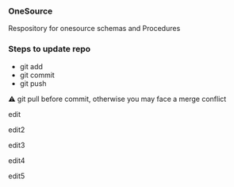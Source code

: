### OneSource
Respository for onesource schemas and Procedures

### Steps to update repo
* git add
* git commit
* git push

⚠️ git pull before commit, otherwise you may face a merge conflict

edit

edit2

edit3

edit4

edit5
